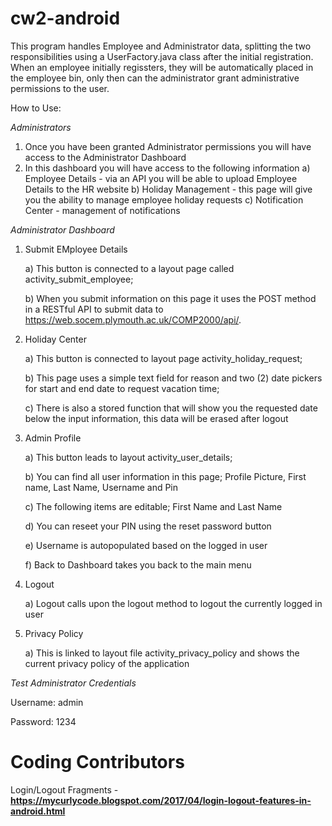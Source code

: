 # cw2-android

This program handles Employee and Administrator data, splitting the two responsibilities using a UserFactory.java class after the initial registration. When an employee initially regissters, they will be automatically placed in the employee bin, only then can the administrator grant administrative permissions to the user.

How to Use:

_Administrators_
1. Once you have been granted Administrator permissions you will have access to the Administrator Dashboard
2. In this dashboard you will have access to the following information
   a) Employee Details - via an API you will be able to upload Employee Details to the HR website
   b) Holiday Management - this page will give you the ability to manage employee holiday requests
   c) Notification Center - management of notifications


_Administrator Dashboard_

1. Submit EMployee Details

   a) This button is connected to a layout page called activity_submit_employee;

   b) When you submit information on this page it uses the POST method in a RESTful API to submit data to https://web.socem.plymouth.ac.uk/COMP2000/api/.

2. Holiday Center

   a) This button is connected to layout page activity_holiday_request;

   b) This page uses a simple text field for reason and two (2) date pickers for start and end date to request vacation time;

   c) There is also a stored function that will show you the requested date below the input information, this data will be erased after logout

3. Admin Profile

   a) This button leads to layout activity_user_details;

   b) You can find all user information in this page; Profile Picture, First name, Last Name, Username and Pin

   c) The following items are editable; First Name and Last Name

   d) You can reseet your PIN using the reset password button

   e) Username is autopopulated based on the logged in user

   f) Back to Dashboard takes you back to the main menu

4. Logout

   a) Logout calls upon the logout method to logout the currently logged in user

5. Privacy Policy

   a) This is linked to layout file activity_privacy_policy and shows the current privacy policy of the application



_Test Administrator Credentials_

Username: admin

Password: 1234

Coding Contributors
=====================
Login/Logout Fragments - **https://mycurlycode.blogspot.com/2017/04/login-logout-features-in-android.html**
